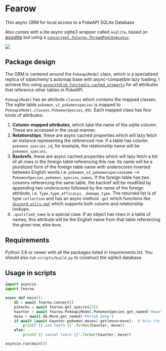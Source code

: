 # Fearow
Thin async ORM for local access to a PokeAPI SQLite Database

Also comes with a lite async sqlite3 wrapper called `asqlite`, based on [aiosqlite](https://github.com/omnilib/aiosqlite) but using a [`concurrent.futures.ThreadPoolExecutor`](https://docs.python.org/3/library/concurrent.futures.html#concurrent.futures.ThreadPoolExecutor).

![](https://images.gameinfo.io/pokemon/256/022-00.png)

## Package design
The ORM is centered around the `PokeapiModel` class, which is a specialized replica of sqlalchemy's automap base with async-compatible lazy loading. I achieve this using [`asyncstdlib.functools.cached_property`](https://asyncstdlib.readthedocs.io/en/latest/source/api/functools.html#asyncstdlib.functools.cached_property) for all attributes that reference other tables in PokeAPI.

`PokeapiModel` has an attribute `classes` which contains the mapped classes. The sqlite table `pokemon_v2_pokemonspecies` is mapped to `PokeapiModel.classes.PokemonSpecies`, etc. Each mapped class has four kinds of attributes:
1. **Column-mapped attributes**, which take the name of the sqlite column. These are accessed in the usual manner.
2. **Relationships**, these are async cached properties which will lazy fetch an instance representing the referenced row. If a table has column `pokemon_species_id`, for example, the relationship name will be `pokemon_species`.
3. **Backrefs**, these are async cached properties which will lazy fetch a list of all rows in the foreign table referencing this row. Its name will be a pluralized form of the foreign table name with underscores inserted between English words i.e. `pokemon_v2_pokemonspeciesname` --> `PokemonSpecies.pokemon_species_names`. If the foreign table has two columns referencing the same table, the backref will be modified by appending two underscores followed by the name of the foreign attribute, i.e. `Type.type_efficacys__damage_type`. The returned list is of type `collection` and has an async method `.get` which functions like [`discord.utils.get`](https://discordpy.readthedocs.io/en/latest/api.html#discord.utils.get) which supports both column and relationship lookups.
4. `.qualified_name` is a special case. If an object has rows in a table of names, this attribute will be the English name from that table referencing the given row, else `None`.

## Requirements
Python 3.6 or newer with all the packages listed in requirements.txt. You should also run `scripts/build.py` to construct the sqlite3 database.

## Usage in scripts
```py
import asyncio
import fearow

async def main():
    db = await fearow.connect()
    pikachu = await fearow.get_species(25)
    haunter = await fearow.PokeapiModel.PokemonSpecies.get_named('Haunter')
    move = await db.Move.get_named('Perish Song')
    if await (await haunter.pokemon_moves).get(move=move):  # Note the double await!!
        print('{} can learn {}'.format(haunter, move))
    else:
        print('{} cannot learn {}'.format(haunter, move))

asyncio.run(main())
```
